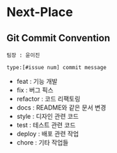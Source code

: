 # Next-Place

## Git Commit Convention

    팀장 : 윤이진

    type:[#issue num] commit message

- feat : 기능 개발
- fix : 버그 픽스
- refactor : 코드 리팩토링
- docs : README와 같은 문서 변경
- style : 디자인 관련 코드
- test : 테스트 관련 코드
- deploy : 배포 관련 작업
- chore : 기타 작업들
